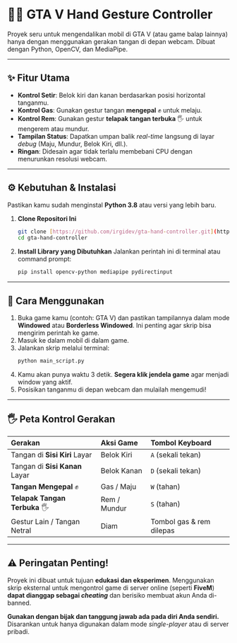 # 🚗👋 GTA V Hand Gesture Controller

Proyek seru untuk mengendalikan mobil di GTA V (atau game balap lainnya) hanya dengan menggunakan gerakan tangan di depan webcam. Dibuat dengan Python, OpenCV, dan MediaPipe.

---

## ✨ Fitur Utama

-   **Kontrol Setir**: Belok kiri dan kanan berdasarkan posisi horizontal tanganmu.
-   **Kontrol Gas**: Gunakan gestur tangan **mengepal** ✊ untuk melaju.
-   **Kontrol Rem**: Gunakan gestur **telapak tangan terbuka** 🖐️ untuk mengerem atau mundur.
-   **Tampilan Status**: Dapatkan umpan balik *real-time* langsung di layar *debug* (Maju, Mundur, Belok Kiri, dll.).
-   **Ringan**: Didesain agar tidak terlalu membebani CPU dengan menurunkan resolusi webcam.

---

## ⚙️ Kebutuhan & Instalasi

Pastikan kamu sudah menginstal **Python 3.8** atau versi yang lebih baru.

1.  **Clone Repositori Ini**
    ```bash
    git clone [https://github.com/irgidev/gta-hand-controller.git](https://github.com/irgidev/gta-hand-controller.git)
    cd gta-hand-controller
    ```

2.  **Install Library yang Dibutuhkan**
    Jalankan perintah ini di terminal atau command prompt:
    ```bash
    pip install opencv-python mediapipe pydirectinput
    ```

---

## 🚀 Cara Menggunakan

1.  Buka game kamu (contoh: GTA V) dan pastikan tampilannya dalam mode **Windowed** atau **Borderless Windowed**. Ini penting agar skrip bisa mengirim perintah ke game.
2.  Masuk ke dalam mobil di dalam game.
3.  Jalankan skrip melalui terminal:
    ```bash
    python main_script.py
    ```
4.  Kamu akan punya waktu 3 detik. **Segera klik jendela game** agar menjadi window yang aktif.
5.  Posisikan tanganmu di depan webcam dan mulailah mengemudi!

---

## 🖐️ Peta Kontrol Gerakan

| Gerakan | Aksi Game | Tombol Keyboard |
| :--- | :--- | :--- |
| Tangan di **Sisi Kiri** Layar | Belok Kiri | `A` (sekali tekan) |
| Tangan di **Sisi Kanan** Layar | Belok Kanan | `D` (sekali tekan) |
| **Tangan Mengepal** ✊ | Gas / Maju | `W` (tahan) |
| **Telapak Tangan Terbuka** 🖐️ | Rem / Mundur | `S` (tahan) |
| Gestur Lain / Tangan Netral | Diam | Tombol gas & rem dilepas |

---

## ⚠️ Peringatan Penting!

Proyek ini dibuat untuk tujuan **edukasi dan eksperimen**. Menggunakan skrip eksternal untuk mengontrol game di server online (seperti **FiveM**) **dapat dianggap sebagai *cheating*** dan berisiko membuat akun Anda di-banned.

**Gunakan dengan bijak dan tanggung jawab ada pada diri Anda sendiri.** Disarankan untuk hanya digunakan dalam mode *single-player* atau di server pribadi.

